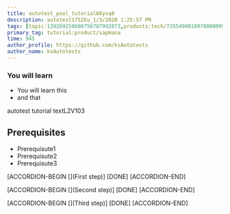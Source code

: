 ```yaml
---
title: autotest_pool_tutorial88yvq8
description: autotest1752Eu_1/3/2020 1:25:57 PM
tags: [topic:139269250608756787992873,products:tech/73554900100700000996,tutorial:experience/advanced]
primary_tag: tutorial:product/sapHana
time: 945
author_profile: https://github.com/ksAutotests
author_name: ksAutotests
---
```

### You will learn
- You will learn this
- and that

autotest tutorial textL2V103

## Prerequisites
- Prerequisute1
- Prerequisute2
- Prerequisute3

[ACCORDION-BEGIN [](First step)]
[DONE]
[ACCORDION-END]

[ACCORDION-BEGIN [](Second step)]
[DONE]
[ACCORDION-END]

[ACCORDION-BEGIN [](Third step)]
[DONE]
[ACCORDION-END]

